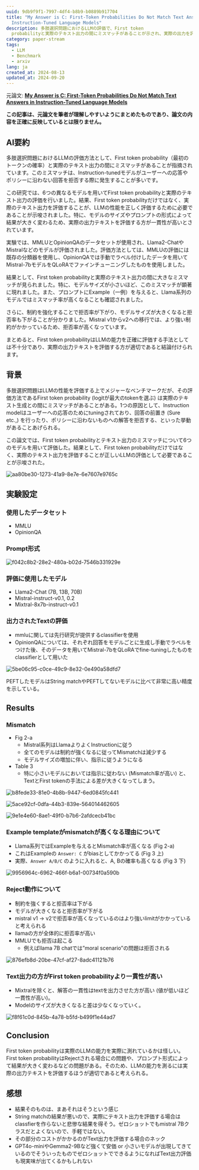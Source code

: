 ```yaml
---
uuid: 9db9f9f1-7997-4df4-b8b9-b0889b917704
title: "My Answer is C: First-Token Probabilities Do Not Match Text Answers in
  Instruction-Tuned Language Models"
description: 多肢選択問題におけるLLMの評価で、First token
  probabilityと実際のテキスト出力の間にミスマッチがあることが示され、実際の出力を評価することが必要であると結論付けられました。特に小さいモデルではミスマッチが顕著で、プロンプト形式やモデルサイズが結果に影響を与えることが確認されました。
category: paper-stream
tags:
  - LLM
  - Benchmark
  - arxiv
lang: ja
created_at: 2024-08-13
updated_at: 2024-09-20
---
```


元論文: **[My Answer is C: First-Token Probabilities Do Not Match Text Answers in Instruction-Tuned Language Models](https://arxiv.org/abs/2402.14499)**


**この記事は、元論文を筆者が理解しやすいようにまとめたものであり、論文の内容を正確に反映しているとは限りません。**


## AI要約


多肢選択問題におけるLLMの評価方法として、First token probability（最初のトークンの確率）と実際のテキスト出力の間にミスマッチがあることが指摘されています。このミスマッチは、Instruction-tunedモデルがユーザーへの応答やポリシーに沿わない回答を拒否する際に発生することが多いです。


この研究では、6つの異なるモデルを用いてFirst token probabilityと実際のテキスト出力の評価を行いました。結果、First token probabilityだけではなく、実際のテキスト出力を評価することが、LLMの性能を正しく評価するために必要であることが示唆されました。特に、モデルのサイズやプロンプトの形式によって結果が大きく変わるため、実際の出力テキストを評価する方が一貫性が高いとされています。


実験では、MMLUとOpinionQAのデータセットが使用され、Llama2-ChatやMistralなどのモデルが評価されました。評価方法としては、MMLUの評価には既存の分類器を使用し、OpinionQAでは手動でラベル付けしたデータを用いてMistral-7bモデルをQLoRAでファインチューニングしたものを使用しました。


結果として、First token probabilityと実際のテキスト出力の間に大きなミスマッチが見られました。特に、モデルサイズが小さいほど、このミスマッチが顕著に現れました。また、プロンプトにExample（一例）を与えると、Llama系列のモデルではミスマッチ率が高くなることも確認されました。


さらに、制約を強化することで拒否率が下がり、モデルサイズが大きくなると拒否率も下がることが分かりました。Mistral v1からv2への移行では、より強い制約がかかっているため、拒否率が高くなっています。


まとめると、First token probabilityはLLMの能力を正確に評価する手法としては不十分であり、実際の出力テキストを評価する方が適切であると結論付けられます。


## 背景


多肢選択問題はLLMの性能を評価する上でメジャーなベンチマークだが、その評価方法であるFirst token probability (logitが最大のtokenを選ぶ) は実際のテキスト生成との間にミスマッチがあることがある。1つの原因として、Instruction modelはユーザーへの応答のためにtuningされており、回答の前置き (Sure etc.,) を行ったり、ポリシーに沿わないものへの解答を拒否する、といった挙動があることあげられる。


この論文では、First token probabilityとテキスト出力のミスマッチについて6つのモデルを用いて評価した。結果として、First token probabilityだけではなく、実際のテキスト出力を評価することが正しいLLMの評価として必要であることが示唆された。


![aa80be30-1273-41a9-8e7e-6e7607e9765c](../public/paperStream/aa80be30-1273-41a9-8e7e-6e7607e9765c.png)


## 実験設定


### 使用したデータセット

- MMLU
- OpinionQA

### Prompt形式


![f042c8b2-28e2-480a-b02d-7546b331929e](../public/paperStream/f042c8b2-28e2-480a-b02d-7546b331929e.png)


### 評価に使用したモデル

- Llama2-Chat (7B, 13B, 70B)
- Mistral-instruct-v0.1, 0.2
- Mixtral-8x7b-instruct-v0.1

### 出力されたTextの評価

- mmluに関しては先行研究が提供するclassifierを使用
- OpinionQAについては、それぞれ回答をモデルごとに生成し手動でラベルをつけた後、そのデータを用いてMistral-7bをQLoRAでfine-tuningしたものをclassifierとして用いた

![5be06c95-c0ce-49c9-8e32-0e490a58dfd7](../public/paperStream/5be06c95-c0ce-49c9-8e32-0e490a58dfd7.png)


PEFTしたモデルはString matchやPEFTしてないモデルに比べて非常に高い精度を示している。


## Results


### Mismatch

- Fig 2-a
	- Mistral系列はLlamaよりよくInstructionに従う
	- 全てのモデルは制約が強くなるに従ってMismatchは減少する
	- モデルサイズの増加に伴い、指示に従うようになる
- Table 3
	- 特に小さいモデルにおいては指示に従わない (Mismatch率が高い) と、TextとFirst tokenの手法による差が大きくなってしまう。

![b8fede33-81e0-4b8b-9447-6ed0845fc441](../public/paperStream/b8fede33-81e0-4b8b-9447-6ed0845fc441.png)


![5ace92cf-0dfa-44b3-839e-564014462605](../public/paperStream/5ace92cf-0dfa-44b3-839e-564014462605.png)


![9e1e4e60-8ae1-49f0-b7b6-2afdcecb41bc](../public/paperStream/9e1e4e60-8ae1-49f0-b7b6-2afdcecb41bc.png)


### Example templateがmismatchが高くなる理由について

- Llama系列ではExampleを与えるとMismatch率が高くなる (Fig 2-a)
- これはExampleの `Answer: C` がbiasとしてかかってる (Fig 3 上)
- 実際、`Answer A/B/C` のように入れると、A, Bの確率も高くなる (Fig 3 下)

![9956964c-6962-466f-b6a1-00734f0a590b](../public/paperStream/9956964c-6962-466f-b6a1-00734f0a590b.png)


### Reject動作について

- 制約を強くすると拒否率は下がる
- モデルが大きくなると拒否率が下がる
- mistral v1 → v2で拒否率が高くなっているのはより強いlimitがかかっていると考えられる
- llamaの方が全体的に拒否率が高い
- MMLUでも拒否は起こる
	- 例えばllama 7B chatでは”moral scenario”の問題は拒否される

![876efb8d-20be-47cf-af27-8adc41121b76](../public/paperStream/876efb8d-20be-47cf-af27-8adc41121b76.png)


### Text出力の方がFirst token probabilityより一貫性が高い

- Mixtralを除くと、解答の一貫性はtextを出力させた方が高い (値が低いほど一貫性が高い)。
- Modelのサイズが大きくなると差は少なくなっていく。

![f8f61c0d-845b-4a78-b5fd-b499f1e44ad7](../public/paperStream/f8f61c0d-845b-4a78-b5fd-b499f1e44ad7.png)


## Conclusion


First token probabilityは実際のLLMの能力を実際に測れているかは怪しい。First token probabilityはRejectされる場合にの問題や、プロンプト形式によって結果が大きく変わるなどの問題がある。そのため、LLMの能力を測るには実際の出力テキストを評価するほうが適切であると考えられる。


## 感想

- 結果そのものは、まあそれはそうという感じ
- String matchの結果が悪いので、実際にテキスト出力を評価する場合はclassfierを作らないと悲惨な結果を得そう。ゼロショットでもmistral 7Bクラスだとよくないので、手軽ではない。
- その部分のコストがかかるのがText出力を評価する場合のネック
- GPT4o-miniやGemma2-9Bなど強くて安価 or 小さいモデルが出現してきているのでそういったものでゼロショットでできるようになればText出力評価も現実味が出てくるかもしれない
